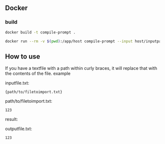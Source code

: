 ## Docker
### build
```sh
docker build -t compile-prompt .
```

```sh
docker run --rm -v $(pwd):/app/host compile-prompt --input host/inputpath.txt --output host/outputpath.txt
```

## How to use
If you have a textfile with a path within curly braces, it will replace that with the contents of the file.
example

inputfile.txt:

```
{path/to/filetoimport.txt}
```

path/to/filetoimport.txt:

```
123
```

result:

outputfile.txt:

```
123
```
